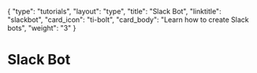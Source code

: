 {
    "type": "tutorials",
    "layout": "type",
    "title": "Slack Bot",
    "linktitle": "slackbot", 
    "card_icon": "ti-bolt",
    "card_body": "Learn how to create Slack bots",
    "weight": "3"
}


# Slack Bot
